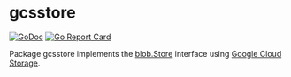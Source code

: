# gcsstore

[![GoDoc](https://img.shields.io/static/v1?label=godoc&message=reference&color=white)](https://pkg.go.dev/github.com/creachadair/gcsstore)
[![Go Report Card](https://goreportcard.com/badge/github.com/creachadair/gcsstore)](https://goreportcard.com/report/github.com/creachadair/gcsstore)

Package gcsstore implements the [blob.Store][bs] interface using [Google Cloud Storage][gcs].

[bs]: https://godoc.org/github.com/creachadair/ffs/blob#Store
[gcs]: https://pkg.go.dev/cloud.google.com/go/storage
